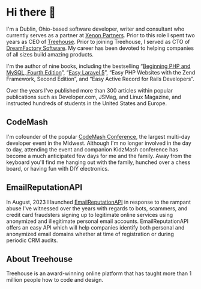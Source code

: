 # Hi there 👋

I'm a Dublin, Ohio-based software developer, writer and consultant who currently serves as a partner at <a href="https://xenon.io">Xenon Partners</a>. Prior to this role I spent two years as CEO of <a href="https://www.teamtreehouse.com/">Treehouse</a>. Prior to joining Treehouse, I served as CTO of <a href="https://www.dreamfactory.com">DreamFactory Software</a>. My career has been devoted to helping companies of all sizes build amazing products.</p>

I'm the author of nine books, including the bestselling “<a href="https://www.amazon.com/Beginning-PHP-MySQL-Novice-Professional/dp/1430231149/">Beginning PHP and MySQL, Fourth Edition</a>”, “<a href="https://leanpub.com/easylaravel">Easy Laravel 5</a>”, “Easy PHP Websites with the Zend Framework, Second Edition”, and “Easy Active Record for Rails Developers”.

Over the years I've published more than 300 articles within popular publications such as Developer.com, JSMag, and Linux Magazine, and instructed hundreds of students in the United States and Europe.

## CodeMash

I'm cofounder of the popular <a href="https://www.codemash.org/">CodeMash Conference</a>, the largest multi-day developer event in the Midwest. Although I'm no longer involved in the day to day, attending the event and companion KidzMash conference has become a much anticipated few days for me and the family. Away from the keyboard you'll find me hanging out with the family, hunched over a chess board, or having fun with DIY electronics.

## EmailReputationAPI

In August, 2023 I launched <a href="https://emailreputationapi.com">EmailReputationAPI</a> in response to the rampant abuse I've witnessed over the years with regards to bots, scammers, and credit card fraudsters signing up to legitimate online services using anonymized and illegitimate personal email accounts. EmailReputationAPI offers an easy API which will help companies identify both personal and anonymized email domains whether at time of registration or during periodic CRM audits. 

## About Treehouse

Treehouse is an award-winning online platform that has taught more than 1 million people how to code and design.
